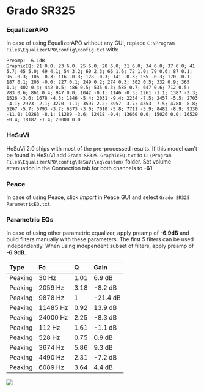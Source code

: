 # Grado SR325

### EqualizerAPO
In case of using EqualizerAPO without any GUI, replace `C:\Program Files\EqualizerAPO\config\config.txt`
with:
```
Preamp: -6.1dB
GraphicEQ: 21 0.0; 23 6.0; 25 6.0; 28 6.0; 31 6.0; 34 6.0; 37 6.0; 41 5.7; 45 5.0; 49 4.1; 54 3.2; 60 2.3; 66 1.6; 72 1.0; 79 0.6; 87 0.1; 96 -0.3; 106 -0.3; 116 -0.3; 128 -0.3; 141 -0.3; 155 -0.3; 170 -0.1; 187 0.1; 206 -0.0; 227 0.1; 249 0.2; 274 0.3; 302 0.5; 332 0.9; 365 1.1; 402 0.4; 442 0.5; 486 0.5; 535 0.3; 588 0.7; 647 0.6; 712 0.5; 783 0.6; 861 0.4; 947 0.0; 1042 -0.1; 1146 -0.3; 1261 -1.1; 1387 -2.3; 1526 -3.6; 1678 -4.3; 1846 -5.4; 2031 -9.4; 2234 -7.5; 2457 -5.5; 2703 -4.1; 2973 -2.1; 3270 -1.1; 3597 2.2; 3957 -3.7; 4353 -7.5; 4788 -8.8; 5267 -5.7; 5793 -3.7; 6373 -3.0; 7010 -5.8; 7711 -5.9; 8482 -8.9; 9330 -11.0; 10263 -8.1; 11289 -3.6; 12418 -0.4; 13660 0.0; 15026 0.0; 16529 -0.4; 18182 -1.4; 20000 0.0
```

### HeSuVi
HeSuVi 2.0 ships with most of the pre-processed results. If this model can't be found in HeSuVi add
`Grado SR325 GraphicEQ.txt` to `C:\Program Files\EqualizerAPO\config\HeSuVi\eq\custom\` folder.
Set volume attenuation in the Connection tab for both channels to **-61**

### Peace
In case of using Peace, click *Import* in Peace GUI and select `Grado SR325 ParametricEQ.txt`.

### Parametric EQs
In case of using other parametric equalizer, apply preamp of **-6.9dB** and build filters manually
with these parameters. The first 5 filters can be used independently.
When using independent subset of filters, apply preamp of **-6.9dB**.

| Type    | Fc       |    Q | Gain     |
|:--------|:---------|:-----|:---------|
| Peaking | 30 Hz    | 1.01 | 6.9 dB   |
| Peaking | 2059 Hz  | 3.18 | -8.2 dB  |
| Peaking | 9878 Hz  | 1    | -21.4 dB |
| Peaking | 11485 Hz | 0.92 | 13.9 dB  |
| Peaking | 24000 Hz | 2.25 | -8.3 dB  |
| Peaking | 112 Hz   | 1.61 | -1.1 dB  |
| Peaking | 528 Hz   | 0.75 | 0.9 dB   |
| Peaking | 3674 Hz  | 5.86 | 9.3 dB   |
| Peaking | 4490 Hz  | 2.31 | -7.2 dB  |
| Peaking | 6089 Hz  | 3.64 | 4.4 dB   |

![](https://raw.githubusercontent.com/jaakkopasanen/AutoEq/master/results/innerfidelity/sbaf-serious/Grado%20SR325/Grado%20SR325.png)